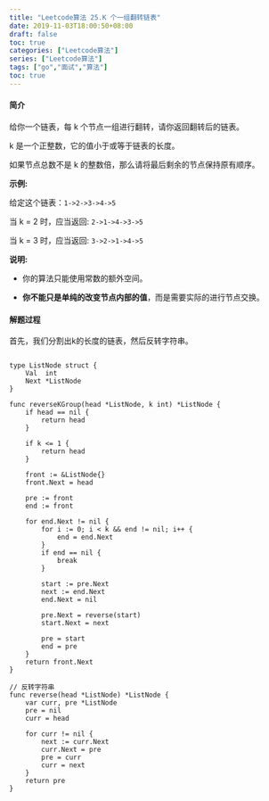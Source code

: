 ```yaml
---
title: "Leetcode算法 25.K 个一组翻转链表"
date: 2019-11-03T18:00:50+08:00
draft: false
toc: true
categories: ["Leetcode算法"]
series: ["Leetcode算法"]
tags: ["go","面试","算法"]
toc: true
---
```


#### 简介

给你一个链表，每 k 个节点一组进行翻转，请你返回翻转后的链表。

k 是一个正整数，它的值小于或等于链表的长度。

如果节点总数不是 k 的整数倍，那么请将最后剩余的节点保持原有顺序。

**示例:**

给定这个链表：`1->2->3->4->5`

当 k = 2 时，应当返回: `2->1->4->3->5`

当 k = 3 时，应当返回: `3->2->1->4->5`

**说明:**

- 你的算法只能使用常数的额外空间。

- **你不能只是单纯的改变节点内部的值**，而是需要实际的进行节点交换。

#### 解题过程

首先，我们分割出k的长度的链表，然后反转字符串。

``` golang

type ListNode struct {
	Val  int
	Next *ListNode
}

func reverseKGroup(head *ListNode, k int) *ListNode {
	if head == nil {
		return head
	}

	if k <= 1 {
		return head
	}

	front := &ListNode{}
	front.Next = head

	pre := front
	end := front

	for end.Next != nil {
		for i := 0; i < k && end != nil; i++ {
			end = end.Next
		}
		if end == nil {
			break
		}

		start := pre.Next
		next := end.Next
		end.Next = nil

		pre.Next = reverse(start)
		start.Next = next

		pre = start
		end = pre
	}
	return front.Next
}

// 反转字符串
func reverse(head *ListNode) *ListNode {
	var curr, pre *ListNode
	pre = nil
	curr = head

	for curr != nil {
		next := curr.Next
		curr.Next = pre
		pre = curr
		curr = next
	}
	return pre
}
```

